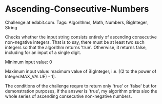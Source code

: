 
# Ascending-Consecutive-Numbers

Challenge at edabit.com. Tags: Algorithms, Math, Numbers, BigInteger, String


Checks whether the input string consists entirely of ascending consecutive non-negative integers.
That is to say, there must be at least two such integers so that the algorithm returns 'true'. 
Otherwise, it returns false, including for an input of a single digit.

Minimum input value: 0

Maximum input value: maximum value of BigInteger, i.e. 
[(2 to the power of Integer.MAX_VALUE) - 1].

The conditions of the challenge requre to return only 'true' or 'false' but for demonstration purposes, 
if the answer is 'true', my algorithm prints also the whole series of ascending consecutive non-negative numbers.
